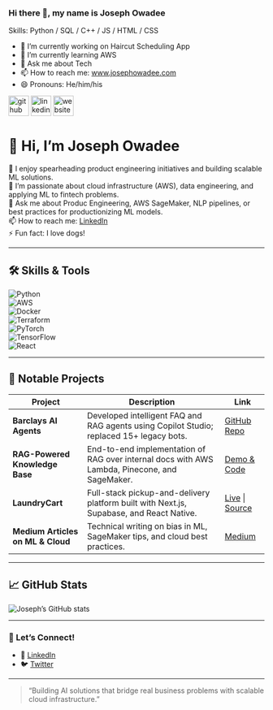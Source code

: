 ### Hi there 👋, my name is Joseph Owadee

Skills: Python / SQL / C++ / JS / HTML / CSS

- 🔭 I’m currently working on Haircut Scheduling App 
- 🌱 I’m currently learning AWS 
- 💬 Ask me about Tech 
- 📫 How to reach me: www.josephowadee.com 
- 😄 Pronouns: He/him/his 


[<img src='https://cdn.jsdelivr.net/npm/simple-icons@3.0.1/icons/github.svg' alt='github' height='40'>](https://github.com/josephowadee)  [<img src='https://cdn.jsdelivr.net/npm/simple-icons@3.0.1/icons/linkedin.svg' alt='linkedin' height='40'>](https://www.linkedin.com/in/JosephOwadee/)  [<img src='https://cdn.jsdelivr.net/npm/simple-icons@3.0.1/icons/icloud.svg' alt='website' height='40'>](www.josephowadee.com)  



# 👋 Hi, I’m Joseph Owadee

🔭 I enjoy spearheading product engineering initiatives and building scalable ML solutions.  
🌱 I’m passionate about cloud infrastructure (AWS), data engineering, and applying ML to fintech problems.  
💬 Ask me about Produc Engineering, AWS SageMaker, NLP pipelines, or best practices for productionizing ML models.  
📫 How to reach me: [LinkedIn](https://www.linkedin.com/in/josephowadee/)  
⚡ Fun fact: I love dogs!

---

## 🛠️ Skills & Tools

![Python](https://img.shields.io/badge/Python-3776AB?logo=python&logoColor=white)  
![AWS](https://img.shields.io/badge/AWS-232F3E?logo=amazon-aws&logoColor=white)  
![Docker](https://img.shields.io/badge/Docker-2496ED?logo=docker&logoColor=white)  
![Terraform](https://img.shields.io/badge/Terraform-623CE4?logo=terraform&logoColor=white)  
![PyTorch](https://img.shields.io/badge/PyTorch-EE4C2C?logo=pytorch&logoColor=white)  
![TensorFlow](https://img.shields.io/badge/TensorFlow-FF6F00?logo=tensorflow&logoColor=white)  
![React](https://img.shields.io/badge/React-20232A?logo=react&logoColor=61DAFB)

---

## 🚀 Notable Projects

| Project                                     | Description                                                                                      | Link                                         |
|---------------------------------------------|--------------------------------------------------------------------------------------------------|----------------------------------------------|
| **Barclays AI Agents**                      | Developed intelligent FAQ and RAG agents using Copilot Studio; replaced 15+ legacy bots.         | [GitHub Repo](https://github.com/josephowadee/barclays-ai) |
| **RAG-Powered Knowledge Base**              | End-to-end implementation of RAG over internal docs with AWS Lambda, Pinecone, and SageMaker.    | [Demo & Code](https://github.com/josephowadee/rag-knowledge-base) |
| **LaundryCart**                             | Full-stack pickup-and-delivery platform built with Next.js, Supabase, and React Native.          | [Live](https://laundrycart.app) \| [Source](https://github.com/josephowadee/laundrycart) |
| **Medium Articles on ML & Cloud**           | Technical writing on bias in ML, SageMaker tips, and cloud best practices.                       | [Medium](https://medium.com/@josephowadee)   |

---

## 📈 GitHub Stats

![Joseph’s GitHub stats](https://github-readme-stats.vercel.app/api?username=josephowadee&show_icons=true&count_private=true)

---

### 🤝 Let’s Connect!

- 🔗 [LinkedIn](https://www.linkedin.com/in/josephowadee/)  
- 🐦 [Twitter](https://twitter.com/josephowadee)  
---

> “Building AI solutions that bridge real business problems with scalable cloud infrastructure.”  
